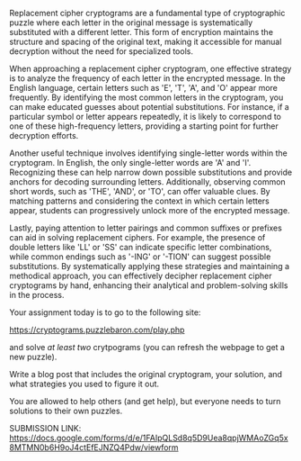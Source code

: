 Replacement cipher cryptograms are a fundamental type of cryptographic puzzle where each letter in the original message is systematically substituted with a different letter. This form of encryption maintains the structure and spacing of the original text, making it accessible for manual decryption without the need for specialized tools.




When approaching a replacement cipher cryptogram, one effective strategy is to analyze the frequency of each letter in the encrypted message. In the English language, certain letters such as 'E', 'T', 'A', and 'O' appear more frequently. By identifying the most common letters in the cryptogram, you can make educated guesses about potential substitutions. For instance, if a particular symbol or letter appears repeatedly, it is likely to correspond to one of these high-frequency letters, providing a starting point for further decryption efforts.




Another useful technique involves identifying single-letter words within the cryptogram. In English, the only single-letter words are 'A' and 'I'. Recognizing these can help narrow down possible substitutions and provide anchors for decoding surrounding letters. Additionally, observing common short words, such as 'THE', 'AND', or 'TO', can offer valuable clues. By matching patterns and considering the context in which certain letters appear, students can progressively unlock more of the encrypted message.




Lastly, paying attention to letter pairings and common suffixes or prefixes can aid in solving replacement ciphers. For example, the presence of double letters like 'LL' or 'SS' can indicate specific letter combinations, while common endings such as '-ING' or '-TION' can suggest possible substitutions. By systematically applying these strategies and maintaining a methodical approach, you can effectively decipher replacement cipher cryptograms by hand, enhancing their analytical and problem-solving skills in the process.




Your assignment today is to go to the following site:

https://cryptograms.puzzlebaron.com/play.php

and solve *at least two* crytpograms (you can refresh the webpage to get a new puzzle).


Write a blog post that includes the original cryptogram, your solution, and what strategies you used to figure it out.

You are allowed to help others (and get help), but everyone needs to turn solutions to their own puzzles.




SUBMISSION LINK: https://docs.google.com/forms/d/e/1FAIpQLSd8q5D9Uea8qpjWMAoZGq5x8MTMN0b6H9oJ4ctEfEJNZQ4Pdw/viewform
